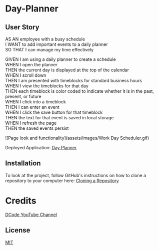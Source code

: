 # Day-Planner

## User Story

AS AN employee with a busy schedule  
I WANT to add important events to a daily planner  
SO THAT I can manage my time effectively

GIVEN I am using a daily planner to create a schedule  
WHEN I open the planner  
THEN the current day is displayed at the top of the calendar  
WHEN I scroll down  
THEN I am presented with timeblocks for standard business hours  
WHEN I view the timeblocks for that day  
THEN each timeblock is color coded to indicate whether it is in the past, present, or future  
WHEN I click into a timeblock  
THEN I can enter an event  
WHEN I click the save button for that timeblock  
THEN the text for that event is saved in local storage  
WHEN I refresh the page  
THEN the saved events persist

![Page look and functionality](assets/images/Work Day Scheduler.gif)

Deployed Application: [Day Planner](https://florenciab94.github.io/Day-Planner/)

## Installation

To look at the project, follow GitHub's instructions on how to clone a repository to your computer here:
[Cloning a Repository](https://docs.github.com/en/github/creating-cloning-and-archiving-repositories/cloning-a-repository-from-github/cloning-a-repository "GitHub's guide to cloning a repository")

# Credits

[DCode YouTube Channel](https://www.youtube.com/c/dcode-software)

## License

[MIT](https://choosealicense.com/licenses/mit/)

